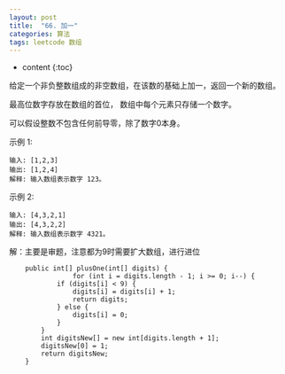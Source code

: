 ```yaml
---
layout: post
title:  "66. 加一"
categories: 算法
tags: leetcode 数组
---
```


* content
{:toc}


给定一个非负整数组成的非空数组，在该数的基础上加一，返回一个新的数组。

最高位数字存放在数组的首位， 数组中每个元素只存储一个数字。

可以假设整数不包含任何前导零，除了数字0本身。

<!--more-->

示例 1:

```
输入: [1,2,3]
输出: [1,2,4]
解释: 输入数组表示数字 123。
```

示例 2:

```
输入: [4,3,2,1]
输出: [4,3,2,2]
解释: 输入数组表示数字 4321。
```

解：主要是审题，注意都为9时需要扩大数组，进行进位

```
    public int[] plusOne(int[] digits) {
                for (int i = digits.length - 1; i >= 0; i--) {
            if (digits[i] < 9) {
                digits[i] = digits[i] + 1;
                return digits;
            } else {
                digits[i] = 0;
            }
        }
        int digitsNew[] = new int[digits.length + 1];
        digitsNew[0] = 1;
        return digitsNew;
    }
```